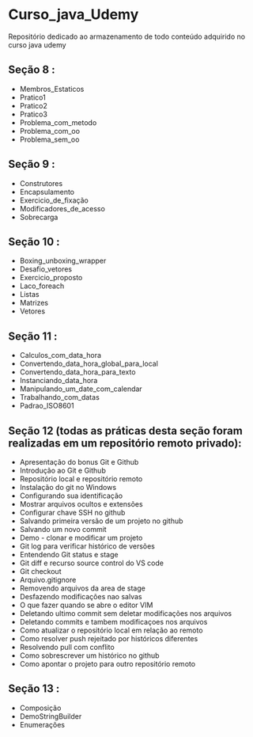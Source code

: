 # Curso_java_Udemy

Repositório dedicado ao armazenamento de todo conteúdo adquirido no curso java udemy

## Seção 8 : 

- Membros_Estaticos
- Pratico1
- Pratico2
- Pratico3
- Problema_com_metodo
- Problema_com_oo
- Problema_sem_oo

## Seção 9 :
- Construtores
- Encapsulamento
- Exercicio_de_fixação
- Modificadores_de_acesso
- Sobrecarga

## Seção 10 : 
- Boxing_unboxing_wrapper
- Desafio_vetores
- Exercicio_proposto
- Laco_foreach
- Listas
- Matrizes
- Vetores

## Seção 11 : 
- Calculos_com_data_hora
- Convertendo_data_hora_global_para_local
- Convertendo_data_hora_para_texto
- Instanciando_data_hora
- Manipulando_um_date_com_calendar
- Trabalhando_com_datas
- Padrao_ISO8601

## Seção 12 (todas as práticas desta seção foram realizadas em um repositório remoto privado):
- Apresentação do bonus Git e Github
- Introdução ao Git e Github
- Repositório local e repositório remoto
- Instalação do git no Windows
- Configurando sua identificação
- Mostrar arquivos ocultos e extensões
- Configurar chave SSH no github
- Salvando primeira versão de um projeto no github
- Salvando um novo commit
- Demo - clonar e modificar um projeto
- Git log para verificar histórico de versões
- Entendendo Git status e stage
- Git diff e recurso source control do VS code
- Git checkout
- Arquivo.gitignore
- Removendo arquivos da area de stage
- Desfazendo modificações nao salvas
- O que fazer quando se abre o editor VIM
- Deletando ultimo commit sem deletar modificações nos arquivos
- Deletando commits e tambem modificaçoes nos arquivos
- Como atualizar o repositório local em relação ao remoto
- Como resolver push rejeitado por históricos diferentes
- Resolvendo pull com conflito
- Como sobrescrever um histórico no github
- Como apontar o projeto para outro repositório remoto

## Seção 13 :
- Composição
- DemoStringBuilder
- Enumerações

  
